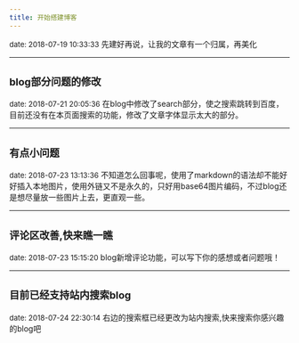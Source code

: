 ```yaml
---
title: 开始搭建博客
---
```

<font size=2>date: 2018-07-19 10:33:33</font>
先建好再说，让我的文章有一个归属，再美化

---
<font size=4>blog部分问题的修改</font>
---
<font size=2>date: 2018-07-21 20:05:36</font>
在blog中修改了search部分，使之搜索跳转到百度，目前还没有在本页面搜索的功能，修改了文章字体显示太大的部分。

---
<font size=4>有点小问题</font>
---
<font size=2>date: 2018-07-23 13:13:36</font>
不知道怎么回事呢，使用了markdown的语法却不能好好插入本地图片，使用外链又不是永久的，只好用base64图片编码，不过blog还是想尽量放一些图片上去，更直观一些。

---
<font size=4>评论区改善,快来瞧一瞧</font>
---
<font size=2>date: 2018-07-23 15:15:20</font>
blog新增评论功能，可以写下你的感想或者问题哦！

---
<font size=4>目前已经支持站内搜索blog</font>
---
<font size=2>date: 2018-07-24 22:30:14</font>
右边的搜索框已经更改为站内搜索,快来搜索你感兴趣的blog吧
